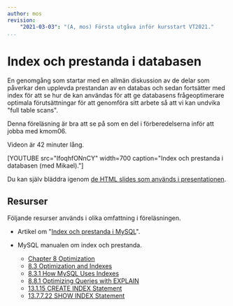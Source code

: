 ```yaml
---
author: mos
revision:
    "2021-03-03": "(A, mos) Första utgåva inför kursstart VT2021."
...
```

Index och prestanda i databasen
====================

En genomgång som startar med en allmän diskussion av de delar som påverkar den upplevda prestandan av en databas och sedan fortsätter med index för att se hur de kan användas för att ge databasens frågeoptimerare optimala förutsättningar för att genomföra sitt arbete så att vi kan undvika "full table scans".

Denna föreläsning är bra att se på som en del i förberedelserna inför att jobba med kmom06.

Videon är 42 minuter lång.

[YOUTUBE src="IfoqhfONnCY" width=700 caption="Index och prestanda i databasen (med Mikael)."]

Du kan själv bläddra igenom [de HTML slides som används i presentationen](kursmaterial/databas/forelasning/v1/f06-index-och-prestanda/slide.html).



Resurser
------------------------

Följande resurser används i olika omfattning i föreläsningen.

* Artikel om "[Index och prestanda i MySQL](kunskap/index-och-prestanda-i-mysql)".

* MySQL manualen om index och prestanda.
    * [Chapter 8 Optimization](https://dev.mysql.com/doc/refman/8.0/en/optimization.html)
    * [8.3 Optimization and Indexes](https://dev.mysql.com/doc/refman/8.0/en/optimization-indexes.html)
    * [8.3.1 How MySQL Uses Indexes](https://dev.mysql.com/doc/refman/8.0/en/mysql-indexes.html)
    * [8.8.1 Optimizing Queries with EXPLAIN](https://dev.mysql.com/doc/refman/8.0/en/using-explain.html)
    * [13.1.15 CREATE INDEX Statement](https://dev.mysql.com/doc/refman/8.0/en/create-index.html)
    * [13.7.7.22 SHOW INDEX Statement](https://dev.mysql.com/doc/refman/8.0/en/show-index.html)
